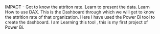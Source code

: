 IMPACT - Got to know the attriton rate.
Learn to  present the data. 
Learn How to use DAX. 
This is the Dashboard through which we will get to know the attrition rate of that organization.
Here I have used the Power Bi tool to create the dashboard. 
I am Learning this tool , this is my first project of Power Bi.
